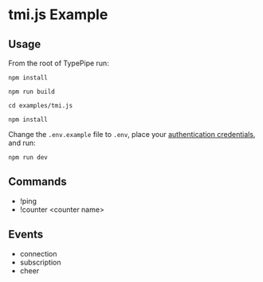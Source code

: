 # tmi.js Example

## Usage

From the root of TypePipe run:

```shell
npm install

npm run build

cd examples/tmi.js

npm install
```

Change the `.env.example` file to `.env`, place your [authentication credentials](https://twitchapps.com/tmi/), and run:

```shell
npm run dev
```

## Commands

- !ping
- !counter \<counter name>

## Events

- connection
- subscription
- cheer
